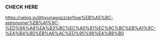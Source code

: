 ### CHECK HERE 
https://velog.io/@hyunwoozz/airflow%EB%A5%BC-astronomer%EB%A1%9C-%ED%9A%A8%EA%B3%BC%EC%A0%81%EC%9C%BC%EB%A1%9C-%EA%B4%80%EB%A6%AC%ED%95%98%EA%B8%B0
